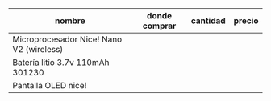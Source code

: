 | nombre                                   | donde comprar | cantidad | precio |
| ---------------------------------------- | ------------- | -------- | ------ |
| Microprocesador Nice! Nano V2 (wireless) |               |          |        |
| Batería litio    3.7v 110mAh 301230      |               |          |        |
| Pantalla OLED nice!                                         |               |          |        |
